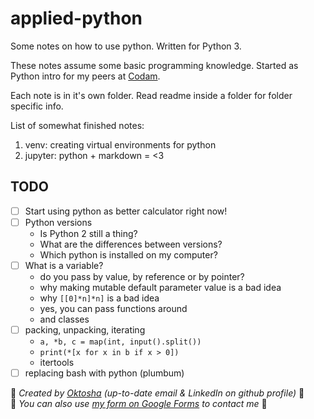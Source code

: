 # applied-python

Some notes on how to use python. Written for Python 3.

These notes assume some basic programming knowledge. Started as Python intro for my peers at [Codam](https://www.codam.nl/).

Each note is in it's own folder. Read readme inside a folder for folder specific info.

List of somewhat finished notes:

1. venv: creating virtual environments for python
2. jupyter: python + markdown = <3

## TODO

- [ ] Start using python as better calculator right now!
- [ ] Python versions
	+ Is Python 2 still a thing?
	+ What are the differences between versions?
	+ Which python is installed on my computer?
- [ ] What is a variable?
	+ do you pass by value, by reference or by pointer?
	+ why making mutable default parameter value is a bad idea
	+ why `[[0]*n]*n]` is a bad idea
	+ yes, you can pass functions around
	+ and classes
- [ ] packing, unpacking, iterating
	+ `a, *b, c = map(int, input().split())`
	+ `print(*[x for x in b if x > 0])`
	+ itertools
- [ ] replacing bash with python (plumbum)

💜 *Created by [Oktosha](https://github.com/Oktosha) (up-to-date email & LinkedIn on github profile)* 💜
</br>
🖤 *You can also use [my form on Google Forms](https://forms.gle/GCa9ymrYwtTzgiCS8) to contact me* 🖤
